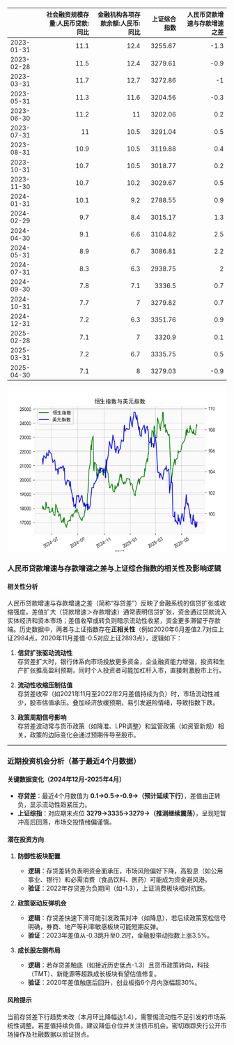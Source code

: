 |            |   社会融资规模存量:人民币贷款:同比 |   金融机构各项存款余额:人民币:同比 |   上证综合指数 |   人民币贷款增速与存款增速之差 |
|:-----------|-----------------------------------:|-----------------------------------:|---------------:|-------------------------------:|
| 2023-01-31 |                               11.1 |                               12.4 |        3255.67 |                           -1.3 |
| 2023-02-28 |                               11.5 |                               12.4 |        3279.61 |                           -0.9 |
| 2023-03-31 |                               11.7 |                               12.7 |        3272.86 |                           -1   |
| 2023-05-31 |                               11.3 |                               11.6 |        3204.56 |                           -0.3 |
| 2023-06-30 |                               11.2 |                               11   |        3202.06 |                            0.2 |
| 2023-07-31 |                               11   |                               10.5 |        3291.04 |                            0.5 |
| 2023-08-31 |                               10.9 |                               10.5 |        3119.88 |                            0.4 |
| 2023-10-31 |                               10.7 |                               10.5 |        3018.77 |                            0.2 |
| 2023-11-30 |                               10.7 |                               10.2 |        3029.67 |                            0.5 |
| 2024-01-31 |                               10.1 |                                9.2 |        2788.55 |                            0.9 |
| 2024-02-29 |                                9.7 |                                8.4 |        3015.17 |                            1.3 |
| 2024-04-30 |                                9.1 |                                6.6 |        3104.82 |                            2.5 |
| 2024-05-31 |                                8.9 |                                6.7 |        3086.81 |                            2.2 |
| 2024-07-31 |                                8.3 |                                6.3 |        2938.75 |                            2   |
| 2024-09-30 |                                7.8 |                                7.1 |        3336.5  |                            0.7 |
| 2024-10-31 |                                7.7 |                                7   |        3279.82 |                            0.7 |
| 2024-12-31 |                                7.2 |                                6.3 |        3351.76 |                            0.9 |
| 2025-02-28 |                                7.1 |                                7   |        3320.9  |                            0.1 |
| 2025-03-31 |                                7.2 |                                6.7 |        3335.75 |                            0.5 |
| 2025-04-30 |                                7.1 |                                8   |        3279.03 |                           -0.9 |

![图](RSI_USDX.png)



### 人民币贷款增速与存款增速之差与上证综合指数的相关性及影响逻辑

#### 相关性分析
人民币贷款增速与存款增速之差（简称“存贷差”）反映了金融系统的信贷扩张或收缩强度。差值扩大（贷款增速＞存款增速）通常表明信贷扩张，资金通过贷款流入实体经济和资本市场；差值收窄或转负则暗示流动性收紧，资金更多滞留于存款端。历史数据中，两者与上证指数存在**正相关性**（例如2020年6月差值2.7对应上证2984点，2020年11月差值-0.5对应上证2893点），逻辑如下：

1. **信贷扩张驱动流动性**  
   存贷差扩大时，银行体系向市场投放更多资金，企业融资能力增强，投资和生产扩张推高盈利预期，同时个人投资者可能加杠杆入市，直接刺激股市上行。

2. **流动性收缩压制估值**  
   存贷差收窄（如2021年11月至2022年2月差值持续为负）时，市场流动性减少，股市估值承压。叠加经济放缓预期，易引发避险情绪，导致指数下跌。

3. **政策周期信号影响**  
   存贷差波动常与货币政策（如降准、LPR调整）和监管政策（如资管新规）相关，政策的边际变化会通过预期传导至股市。

---

### 近期投资机会分析（基于最近4个月数据）

#### 关键数据变化（2024年12月-2025年4月）
- **存贷差**：最近4个月数值为 **0.1→0.5→-0.9→（预计延续下行）**，差值由正转负，显示流动性趋紧压力。
- **上证综指**：对应期末点位 **3279→3335→3279→（推测继续震荡）**，呈现短暂冲高后回落，市场交投情绪偏谨慎。

#### 潜在投资方向
1. **防御性板块配置**  
   - **逻辑**：存贷差转负表明资金面承压，市场风险偏好下降，高股息（如公用事业、银行）和必需消费（食品饮料、医药）可能成为资金避风港。
   - **验证**：2022年存贷差为负期间（如-1.3），上证消费板块相对抗跌。

2. **政策驱动反弹机会**  
   - **逻辑**：存贷差快速下滑可能引发政策对冲（如降息），若后续政策宽松信号明确，券商、地产等利率敏感板块可能短期反弹。
   - **验证**：2023年差值从-0.3跳升至0.2时，金融股带动指数上涨3.5%。

3. **成长股左侧布局**  
   - **逻辑**：若存贷差触底（如接近历史低点-1.3）且货币政策转向，科技（TMT）、新能源等超跌成长板块有望估值修复。
   - **验证**：2020年差值触底后回升，创业板指6个月内涨幅超30%。

#### 风险提示
当前存贷差下行趋势未改（本月环比降幅达1.4），需警惕流动性不足引发的市场系统性调整。若差值持续负值，建议降低仓位并关注债市机会。密切跟踪央行公开市场操作及社融数据以验证拐点。
